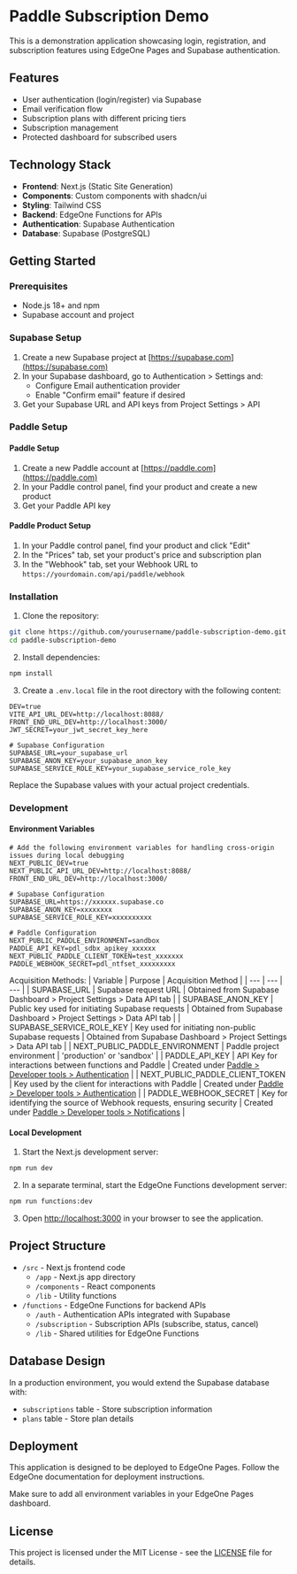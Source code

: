 # Paddle Subscription Demo

This is a demonstration application showcasing login, registration, and subscription features using EdgeOne Pages and Supabase authentication.

## Features

- User authentication (login/register) via Supabase
- Email verification flow
- Subscription plans with different pricing tiers
- Subscription management
- Protected dashboard for subscribed users

## Technology Stack

- **Frontend**: Next.js (Static Site Generation)
- **Components**: Custom components with shadcn/ui
- **Styling**: Tailwind CSS
- **Backend**: EdgeOne Functions for APIs
- **Authentication**: Supabase Authentication
- **Database**: Supabase (PostgreSQL)

## Getting Started

### Prerequisites

- Node.js 18+ and npm
- Supabase account and project

### Supabase Setup

1. Create a new Supabase project at [https://supabase.com](https://supabase.com)
2. In your Supabase dashboard, go to Authentication > Settings and:
   - Configure Email authentication provider
   - Enable "Confirm email" feature if desired
3. Get your Supabase URL and API keys from Project Settings > API

### Paddle Setup
#### Paddle Setup

1. Create a new Paddle account at [https://paddle.com](https://paddle.com)
2. In your Paddle control panel, find your product and create a new product
3. Get your Paddle API key

#### Paddle Product Setup

1. In your Paddle control panel, find your product and click "Edit"
2. In the "Prices" tab, set your product's price and subscription plan
3. In the "Webhook" tab, set your Webhook URL to `https://yourdomain.com/api/paddle/webhook`

### Installation

1. Clone the repository:

```bash
git clone https://github.com/yourusername/paddle-subscription-demo.git
cd paddle-subscription-demo
```

2. Install dependencies:

```bash
npm install
```

3. Create a `.env.local` file in the root directory with the following content:

```
DEV=true
VITE_API_URL_DEV=http://localhost:8088/
FRONT_END_URL_DEV=http://localhost:3000/
JWT_SECRET=your_jwt_secret_key_here

# Supabase Configuration
SUPABASE_URL=your_supabase_url
SUPABASE_ANON_KEY=your_supabase_anon_key
SUPABASE_SERVICE_ROLE_KEY=your_supabase_service_role_key
```

Replace the Supabase values with your actual project credentials.

### Development

#### Environment Variables
```
# Add the following environment variables for handling cross-origin issues during local debugging
NEXT_PUBLIC_DEV=true
NEXT_PUBLIC_API_URL_DEV=http://localhost:8088/
FRONT_END_URL_DEV=http://localhost:3000/

# Supabase Configuration
SUPABASE_URL=https://xxxxxx.supabase.co
SUPABASE_ANON_KEY=xxxxxxxx
SUPABASE_SERVICE_ROLE_KEY=xxxxxxxxxx

# Paddle Configuration
NEXT_PUBLIC_PADDLE_ENVIRONMENT=sandbox
PADDLE_API_KEY=pdl_sdbx_apikey_xxxxxx
NEXT_PUBLIC_PADDLE_CLIENT_TOKEN=test_xxxxxxx
PADDLE_WEBHOOK_SECRET=pdl_ntfset_xxxxxxxxx
```

Acquisition Methods:
| Variable | Purpose | Acquisition Method |
| --- | --- | --- |
| SUPABASE_URL | Supabase request URL | Obtained from Supabase Dashboard > Project Settings > Data API tab |
| SUPABASE_ANON_KEY | Public key used for initiating Supabase requests | Obtained from Supabase Dashboard > Project Settings > Data API tab |
| SUPABASE_SERVICE_ROLE_KEY | Key used for initiating non-public Supabase requests | Obtained from Supabase Dashboard > Project Settings > Data API tab |
| NEXT_PUBLIC_PADDLE_ENVIRONMENT | Paddle project environment | 'production' or 'sandbox' |
| PADDLE_API_KEY | API Key for interactions between functions and Paddle | Created under [Paddle > Developer tools > Authentication](https://sandbox-vendors.paddle.com/authentication-v2) |
| NEXT_PUBLIC_PADDLE_CLIENT_TOKEN | Key used by the client for interactions with Paddle | Created under [Paddle > Developer tools > Authentication](https://sandbox-vendors.paddle.com/authentication-v2) |
| PADDLE_WEBHOOK_SECRET | Key for identifying the source of Webhook requests, ensuring security | Created under [Paddle > Developer tools > Notifications](https://sandbox-vendors.paddle.com/notifications) |

#### Local Development

1. Start the Next.js development server:

```bash
npm run dev
```

2. In a separate terminal, start the EdgeOne Functions development server:

```bash
npm run functions:dev
```

3. Open [http://localhost:3000](http://localhost:3000) in your browser to see the application.

## Project Structure

- `/src` - Next.js frontend code
  - `/app` - Next.js app directory
  - `/components` - React components
  - `/lib` - Utility functions
- `/functions` - EdgeOne Functions for backend APIs
  - `/auth` - Authentication APIs integrated with Supabase
  - `/subscription` - Subscription APIs (subscribe, status, cancel)
  - `/lib` - Shared utilities for EdgeOne Functions

## Database Design

In a production environment, you would extend the Supabase database with:

- `subscriptions` table - Store subscription information
- `plans` table - Store plan details

## Deployment

This application is designed to be deployed to EdgeOne Pages. Follow the EdgeOne documentation for deployment instructions.

Make sure to add all environment variables in your EdgeOne Pages dashboard.

## License

This project is licensed under the MIT License - see the [LICENSE](LICENSE) file for details.

